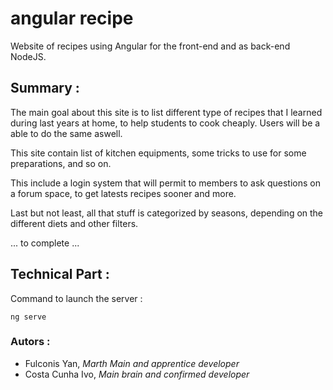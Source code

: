 # angular recipe
Website of recipes using Angular for the front-end and as back-end NodeJS.
## Summary :
The main goal about this site is to list different type of recipes that I learned during last years at home, to help students to cook cheaply.
Users will be a able to do the same aswell.

This site contain list of kitchen equipments, some tricks to use for some preparations, and so on.

This include a login system that will permit to members to ask questions on a forum space, to get latests recipes sooner and more.

Last but not least, all that stuff is categorized by seasons, depending on the different diets and other filters.

... to complete ...
## Technical Part :
Command to launch the server : 
```
ng serve
```
### Autors :
- Fulconis Yan, *Marth Main and apprentice developer*
- Costa Cunha Ivo, *Main brain and confirmed developer*